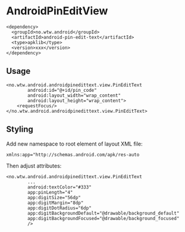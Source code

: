 AndroidPinEditView
==================

```
<dependency>
  <groupId>no.wtw.android</groupId>
  <artifactId>android-pin-edit-text</artifactId>
  <type>apklib</type>
  <version>xxx</version>
</dependency>
```

## Usage

```
<no.wtw.android.androidpinedittext.view.PinEditText
        android:id="@+id/pin_code"
        android:layout_width="wrap_content"
        android:layout_height="wrap_content">
    <requestFocus/>
</no.wtw.android.androidpinedittext.view.PinEditText>
```

## Styling
Add new namespace to root element of layout XML file: 

```
xmlns:app="http://schemas.android.com/apk/res-auto
```


Then adjust attributes:

```
<no.wtw.android.androidpinedittext.view.PinEditText
        ...
        android:textColor="#333"
        app:pinLength="4"
        app:digitSize="56dp"
        app:digitMargin="8dp"
        app:digitDotRadius="6dp"
        app:digitBackgroundDefault="@drawable/background_default"
        app:digitBackgroundFocused="@drawable/background_focused"
        />
```
